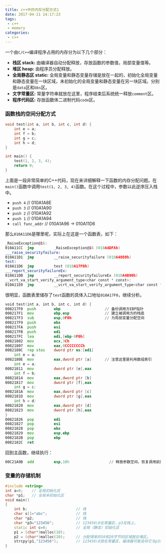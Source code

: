 ```yaml
---
title: c++中的内存分配方式1
date: 2017-04-21 14:17:23
tags:
 - c++
 - memory
categories:
 - c++
---
```


一个由`C/C++`编译程序占用的内存分为以下几个部分：
- **栈区 stack:** 由编译器自动分配释放，存放函数的参数值，局部变量值等。
- **堆区 heap:** 由程序员分配释放。
- **全局静态区 static:** 全局变量和静态变量存储是放在一起的，初始化全局变量和静态变量在一块区域，未初始化的全局变量和静态变量在另一块区域。分别是`data`区和`bbs`区。
- **文字常量区:** 常量字符串就放在这里，程序结束后系统统一释放`comment`区。
- **程序代码区:** 存放函数体二进制代码`code`区。

### 函数栈的空间分配方式
```c++
void test(int a, int b, int c, int d) {
    int e = a;
    int f = b;
    int g = c;
    int h = d;
}

int main() {
    test(1, 2, 3, 4);
    return 0;
}
```

上面是一段非常简单的C++代码，现在来详细解释一下函数的内存分配问题。在`main()`函数中调用`test(1, 2, 3, 4)`函数。在这个过程中，参数以此逆序压入栈中。
- `push 4`  // 010A1A8E
- `push 3`  // 010A1A90
- `push 2`  // 010A1A92
- `push 1`  // 010A1A94
- `call func_addr` // 010A1A96 -> 010A11D6

那么`010A11D6`是哪里呢，实际上在这是一个函数表，如下：
```asm
_RaiseException@16:
010A11CC  jmp         _RaiseException@16 (010A4DFAh)  
___raise_securityfailure:
010A11D1  jmp         __raise_securityfailure (010A48E0h)  
test:
010A11D6  jmp         test (010A17F0h)  
___report_securityfailureEx:
010A11DB  jmp         __report_securityfailureEx (010A4B90h)  
__vcrt_va_start_verify_argument_type<char const * const>:
010A11E0  jmp         __vcrt_va_start_verify_argument_type<char const * const> (010A22A0h)  
```

很明显，函数表里储存了`test`函数的具体入口地址`010A17F0`，继续分析。
```asm
void test(int a, int b, int c, int d) {
008217F0  push        ebp                    // 备份调用方EBP指针
008217F1  mov         ebp,esp                // 建立被调用方的栈底
008217F3  sub         esp,0F0h               // 为局部变量分配空间
008217F9  push        ebx  
008217FA  push        esi  
008217FB  push        edi  
008217FC  lea         edi,[ebp-0F0h]  
00821802  mov         ecx,3Ch  
00821807  mov         eax,0CCCCCCCCh  
0082180C  rep stos    dword ptr es:[edi]      
	int e = a;
0082180E  mov         eax,dword ptr [a]      // 注意这里是利用数组索引
	int e = a;
00821811  mov         dword ptr [e],eax 
	int f = b;
00821814  mov         eax,dword ptr [b]  
00821817  mov         dword ptr [f],eax  
	int g = c;
0082181A  mov         eax,dword ptr [c]  
0082181D  mov         dword ptr [g],eax  
	int h = d;
00821820  mov         eax,dword ptr [d]  
00821823  mov         dword ptr [h],eax  
}
00821826  pop         edi  
00821827  pop         esi  
00821828  pop         ebx  
00821829  mov         esp,ebp  
0082182B  pop         ebp  
0082182C  ret  
```

回到主函数，继续执行：
```asm
00C21A9B  add         esp,10h                  // 释放参数空间，恢复调用前的函数栈
```

### 变量的存储机制
```c++
#include <string>
int a=0;    // 全局初始化区
char *p1;   // 全局未初始化区
void main()
{
    int b;                      // 栈
    char s[]="abc";             // 栈
    char *p2;                   // 栈
    char *p3="123456";          // 123456\0在常量区，p3在栈上。
    static int c=0;             // 全局（静态）初始化区
    p1 = (char*)malloc(10);
    p2 = (char*)malloc(20);     // 分配得来的10和20字节的区域就在堆区。
    strcpy(p1,"123456");        // 123456\0放在常量区，编译器可能会将它与p3所向"123456\0"优化成一个地方。
}
```